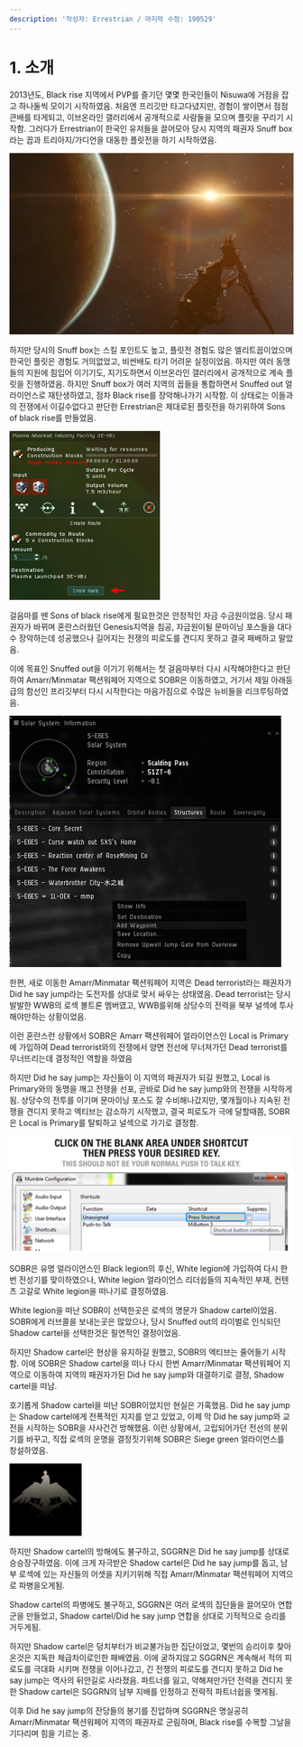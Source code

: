 ```yaml
---
description: '작성자: Errestrian / 마지막 수정: 190529'
---
```


# 1. 소개

2013년도, Black rise 지역에서 PVP를 즐기던 몇몇 한국인들이 Nisuwa에 거점을 잡고 하나둘씩 모이기 시작하였음. 처음엔 프리깃만 타고다녔지만, 경험이 쌓이면서 점점 큰배를 타게되고, 이브온라인 갤러리에서 공개적으로 사람들을 모으며 플릿을 꾸리기 시작함. 그러다가 Errestrian이 한국인 유저들을 끌어모아 당시 지역의 패권자 Snuff box라는 꼽과 트리아지/가디언을 대동한 플릿전을 하기 시작하였음.

![&#xB2C8;&#xC218;&#xC640;&#xC758; &#xBCC4;](../.gitbook/assets/undefined.PNG)

하지만 당시의 Snuff box는 스킬 포인트도 높고, 플릿전 경험도 많은 엘리트꼽이었으며 한국인 플릿은 경험도 거의없었고, 비싼배도 타기 어려운 실정이었음. 하지만 여러 동맹들의 지원에 힘입어 이기기도, 지기도하면서 이브온라인 갤러리에서 공개적으로 계속 플릿을 진행하였음. 하지만 Snuff box가 여러 지역의 꼽들을 통합하면서 Snuffed out 얼라이언스로 재탄생하였고, 점차 Black rise를 장악해나가기 시작함. 이 상태로는 이들과의 전쟁에서 이길수없다고 판단한 Errestrian은 제대로된 플릿전을 하기위하여 Sons of black rise를 만들었음. 

![Sons of Black Rise \[SOBR.\]](../.gitbook/assets/image%20%2846%29.png)

걸음마를 뗀 Sons of black rise에게 필요한것은 안정적인 자금 수금원이었음. 당시 패권자가 바뀌며 혼란스러웠던 Genesis지역을 침공, 자금원이될 문마이닝 포스들을 대다수 장악하는데 성공했으나 길어지는 전쟁의 피로도를 견디지 못하고 결국 패배하고 말았음.

이에 목표인 Snuffed out을 이기기 위해서는 첫 걸음마부터 다시 시작해야한다고 판단하여 Amarr/Minmatar 팩션워페어 지역으로 SOBR은 이동하였고, 거기서 제일 아래등급의 함선인 프리깃부터 다시 시작한다는 마음가짐으로 수많은 뉴비들을 리크루팅하였음.

![&#xB274; &#xC5D0;&#xB374; &#xB85C;&#xC6B0;&#xC139; &#xC9C0;&#xB3C4;](../.gitbook/assets/image%20%28115%29.png)

한편, 새로 이동한 Amarr/Minmatar 팩션워페어 지역은 Dead terrorist라는 패권자가 Did he say jump라는 도전자를 상대로 맞서 싸우는 상태였음. Dead terrorist는 당시 발발한 WWB의 로섹 볼트론 멤버였고, WWB를위해 상당수의 전력을 북부 널섹에 투사해야만하는 상황이었음.

이런 혼란스런 상황에서 SOBR은 Amarr 팩션워페어 얼라이언스인 Local is Primary에 가입하여 Dead terrorist와의 전쟁에서 양면 전선에 무너져가던 Dead terrorist를 무너뜨리는데 결정적인 역할을 하였음

하지만 Did he say jump는 자신들이 이 지역의 패권자가 되길 원했고, Local is Primary와의 동맹을 깨고 전쟁을 선포, 곧바로 Did he say jump와의 전쟁을 시작하게됨. 상당수의 전투를 이기며 문마이닝 포스도 잘 수비해나갔지만, 몇개월이나 지속된 전쟁을 견디지 못하고 엑티브는 감소하기 시작했고, 결국 피로도가 극에 달할때쯤, SOBR은 Local is Primary를 탈퇴하고 널섹으로 가기로 결정함.

![&#xC88C;&#xCE21; &#xBD80;&#xD130; Snuffed out / Dead terrorist / Did he say jump / Local is Primary / White legion](../.gitbook/assets/image%20%2882%29.png)

SOBR은 유명 얼라이언스인 Black legion의 후신, White legion에 가입하여 다시 한번 전성기를 맞이하였으나, White legion 얼라이언스 리더쉽들의 지속적인 부재, 컨텐츠 고갈로 White legion을 떠나기로 결정하였음.

White legion을 떠난 SOBR이 선택한곳은 로섹의 명문가 Shadow cartel이었음. SOBR에게 러브콜을 보내는곳은 많았으나, 당시 Snuffed out의 라이벌로 인식되던 Shadow cartel을 선택한것은 필연적인 결정이었음.

하지만 Shadow cartel은 현상을 유지하길 원했고, SOBR의 엑티브는 줄어들기 시작함. 이에 SOBR은 Shadow cartel을 떠나 다시 한번 Amarr/Minmatar 팩션워페어 지역으로 이동하여 지역의 패권자가된 Did he say jump와 대결하기로 결정, Shadow cartel을 떠남.

호기롭게 Shadow cartel을 떠난 SOBR이었지만 현실은 가혹했음. Did he say jump는 Shadow cartel에게 전폭적인 지지를 얻고 있었고, 이제 막 Did he say jump와 교전을 시작하는 SOBR을 사사건건 방해했음. 이런 상황에서, 고립되어가던 전선의 분위기를 바꾸고, 직접 로섹의 운명을 결정짓기위해 SOBR은 Siege green 얼라이언스를 창설하였음.

![Siege Green. \[SGGRN\]](../.gitbook/assets/image%20%2845%29.png)

하지만 Shadow cartel의 방해에도 불구하고, SGGRN은 Did he say jump를 상대로 승승장구하였음. 이에 크게 자극받은 Shadow cartel은 Did he say jump를 돕고, 남부 로섹에 있는 자신들의 어셋을 지키기위해 직접 Amarr/Minmatar 팩션워페어 지역으로 파병을오게됨.

Shadow cartel의 파병에도 불구하고, SGGRN은 여러 로섹의 집단들을 끌어모아 연합군을 만들었고, Shadow cartel/Did he say jump 연합을 상대로 기적적으로 승리를 거두게됨.

하지만 Shadow cartel은 덩치부터가 비교불가능한 집단이었고, 몇번의 승리이후 찾아온것은 지독한 체급차이로인한 패배였음. 이에 굴하지않고 SGGRN은 계속해서 적의 피로도를 극대화 시키며 전쟁을 이어나갔고, 긴 전쟁의 피로도를 견디지 못하고 Did he say jump는 역사의 뒤안길로 사라졌음. 파트너를 잃고, 약해져만가던 전력을 견디지 못한 Shadow cartel은 SGGRN의 남부 지배를 인정하고 전략적 파트너쉽을 맺게됨.

이후 Did he say jump의 잔당들의 봉기를 진압하며 SGGRN은 명실공히 Amarr/Minmatar 팩션워페어 지역의 패권자로 군림하며, Black rise를 수복할 그날을 기다리며 힘을 기르는 중.

